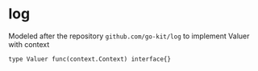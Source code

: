 # log


Modeled after the repository `github.com/go-kit/log` to implement Valuer with context

```
type Valuer func(context.Context) interface{}
```
